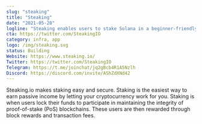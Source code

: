 ```yaml
---
slug: "steaking"
title: "Steaking"
date: "2021-05-28"
logline: "Steaking enables users to stake Solana in a beginner-friendly way."
cta: https://twitter.com/SteakingIO
category: infra, app
logo: /img/steaking.svg
status: Building
Website: https://www.steaking.io/	
Twitter: https://twitter.com/SteakingIO
Telegram: https://t.me/joinchat/jq2gBcb4R1A5Nzlh
Discord: https://discord.com/invite/AShZdXNd42			
---
```


Steaking.io makes staking easy and secure. Staking is the easiest way to earn passive income by letting your cryptocurrency work for you. Staking is when users lock their funds to participate in maintaining the integrity of proof-of-stake (PoS) blockchains. These users are then rewarded through block rewards and transaction fees.
